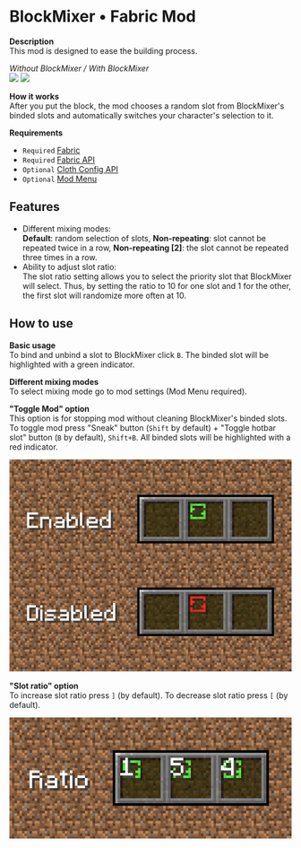 # BlockMixer • Fabric Mod

**Description**  
This mod is designed to ease the building process.

*Without BlockMixer / With BlockMixer*  
<img src="./media/gif1.gif" width="240"> <img src="./media/gif2.gif" width="240">

**How it works**  
After you put the block, the mod chooses a random slot from BlockMixer's binded slots and automatically switches your character's selection to it.

**Requirements**
- `Required` [Fabric](https://fabricmc.net/use/installer/)
- `Required` [Fabric API](https://www.curseforge.com/minecraft/mc-mods/fabric-api/files)
- `Optional` [Cloth Config API](https://www.curseforge.com/minecraft/mc-mods/cloth-config/files)
- `Optional` [Mod Menu](https://www.curseforge.com/minecraft/mc-mods/modmenu/files)

## Features
- Different mixing modes:  
  **Default**: random selection of slots, **Non-repeating**: slot cannot be repeated twice in a row, **Non-repeating [2]**: the slot cannot be repeated three times in a row.
- Ability to adjust slot ratio:  
  The slot ratio setting allows you to select the priority slot that BlockMixer will select. Thus, by setting the ratio to 10 for one slot and 1 for the other, the first slot will randomize more often at 10.

## How to use

**Basic usage**  
To bind and unbind a slot to BlockMixer click `B`. The binded slot will be highlighted with a green indicator.

**Different mixing modes**  
To select mixing mode go to mod settings (Mod Menu required). 

**"Toggle Mod" option**  
This option is for stopping mod without cleaning BlockMixer's binded slots. To toggle mod press "Sneak" button (`Shift` by default)  + "Toggle hotbar slot" button (`B` by default), `Shift+B`. All binded slots will be highlighted with a red indicator.

<img src="./media/indguide.png" width="512">  

**"Slot ratio" option**  
To increase slot ratio press `]` (by default). To decrease slot ratio press `[` (by default).

<img src="./media/ratioguide.png" width="512">  

